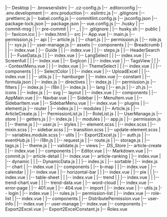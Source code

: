 |-- Desktop
    |-- .browserslistrc
    |-- .cz-config.js
    |-- .editorconfig
    |-- .env.development
    |-- .env.production
    |-- .eslintrc.js
    |-- .gitignore
    |-- .prettierrc.js
    |-- babel.config.js
    |-- commitlint.config.js
    |-- jsconfig.json
    |-- package-lock.json
    |-- package.json
    |-- vue.config.js
    |-- .husky
    |   |-- commit-msg
    |   |-- pre-commit
    |   |-- _
    |       |-- .gitignore
    |       |-- husky.sh
    |-- public
    |   |-- favicon.ico
    |   |-- index.html
    |-- src
        |-- App.vue
        |-- main.js
        |-- permission.js
        |-- api
        |   |-- article.js
        |   |-- chart.js
        |   |-- permission.js
        |   |-- role.js
        |   |-- sys.js
        |   |-- user-manage.js
        |-- assets
        |-- components
        |   |-- Breadcrumb
        |   |   |-- index.vue
        |   |-- Guide
        |   |   |-- index.vue
        |   |   |-- steps.js
        |   |-- HeaderSearch
        |   |   |-- FuseData.js
        |   |   |-- index.vue
        |   |-- LangSelect
        |   |   |-- index.vue
        |   |-- Screenfull
        |   |   |-- index.vue
        |   |-- SvgIcon
        |   |   |-- index.vue
        |   |-- TagsView
        |   |   |-- ContextMenu.vue
        |   |   |-- index.vue
        |   |-- ThemeSelect
        |   |   |-- index.vue
        |   |   |-- components
        |   |       |-- SelectColor
        |   |           |-- index.vue
        |   |-- UploadExcel
        |   |   |-- index.vue
        |   |   |-- utils.js
        |   |-- hamburger
        |       |-- index.vue
        |-- constant
        |   |-- formula.json
        |   |-- index.js
        |-- directives
        |   |-- index.js
        |   |-- permission.js
        |-- filters
        |   |-- index.js
        |-- i18n
        |   |-- index.js
        |   |-- lang
        |       |-- en.js
        |       |-- zh.js
        |-- icons
        |   |-- index.js
        |   |-- svg
        |-- layout
        |   |-- index.vue
        |   |-- components
        |       |-- AppMain.vue
        |       |-- Navbar.vue
        |       |-- Sidebar
        |           |-- MenuItem.vue
        |           |-- SidebarItem.vue
        |           |-- SidebarMenu.vue
        |           |-- index.vue
        |-- plugins
        |   |-- element.js
        |-- router
        |   |-- index.js
        |   |-- modules
        |       |-- Article.js
        |       |-- ArticleCreate.js
        |       |-- PermissionList.js
        |       |-- RoleList.js
        |       |-- UserManage.js
        |-- store
        |   |-- getters.js
        |   |-- index.js
        |   |-- modules
        |       |-- app.js
        |       |-- permission.js
        |       |-- theme.js
        |       |-- user.js
        |-- styles
        |   |-- element.scss
        |   |-- index.scss
        |   |-- mixin.scss
        |   |-- sidebar.scss
        |   |-- transition.scss
        |   |-- update-element.scss
        |   |-- variables.module.scss
        |-- utils
        |   |-- Export2Excel.js
        |   |-- auth.js
        |   |-- eventHub.js
        |   |-- i18n.js
        |   |-- request.js
        |   |-- route.js
        |   |-- storage.js
        |   |-- tags.js
        |   |-- theme.js
        |   |-- validate.js
        |-- views
            |-- .DS_Store
            |-- article-create
            |   |-- index.vue
            |   |-- components
            |       |-- Editor.vue
            |       |-- Markdown.vue
            |       |-- commit.js
            |-- article-detail
            |   |-- index.vue
            |-- article-ranking
            |   |-- index.vue
            |   |-- dynamic
            |   |   |-- DynamicData.js
            |   |   |-- index.js
            |   |-- sortable
            |       |-- index.js
            |-- chart
            |   |-- index.vue
            |   |-- components
            |       |-- b-map
            |       |   |-- index.vue
            |       |-- calendar
            |       |   |-- index.vue
            |       |-- horizontal-bar
            |       |   |-- index.vue
            |       |-- pie
            |       |   |-- index.vue
            |       |-- table-sheet
            |       |   |-- index.vue
            |       |-- trend
            |       |   |-- index.vue
            |       |   |-- trend-chart.vue
            |       |   |-- trend-data.vue
            |       |-- word-cloud
            |           |-- index.vue
            |-- error-page
            |   |-- 401.vue
            |   |-- 404.vue
            |-- import
            |   |-- index.vue
            |   |-- utils.js
            |-- login
            |   |-- index.vue
            |   |-- rules.js
            |-- permission-list
            |   |-- index.vue
            |-- role-list
            |   |-- index.vue
            |   |-- components
            |       |-- DistributePermission.vue
            |-- user-info
            |   |-- index.vue
            |-- user-manage
                |-- index.vue
                |-- components
                    |-- Export2Excel.vue
                    |-- Export2ExcelConstant.js
                    |-- Roles.vue
